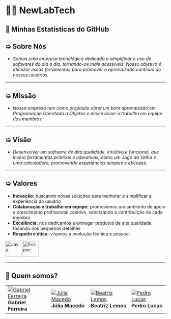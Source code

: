 # 🧑‍💻 **NewLabTech** 

## 🚀 Minhas Estatísticas do GitHub
## ➭ Sobre Nós

- _Somos uma empresa tecnológica dedicada a simplificar o uso de softwares do dia a dia, tornando-os mais acessíveis. Nosso objetivo é otimizar essas ferramentas para promover o aprendizado contínuo de nossos usuários._

---

## ➭ Missão

- _Nossa empresa tem como propósito obter um bom aprendizado em Programação Orientada a Objetos e desenvolver o trabalho em equipe dos membros._

---

## ➭ Visão

- _Desenvolver um software de alta qualidade, intuitivo e funcional, que inclua ferramentas práticas e interativas, como um Jogo da Velha e uma calculadora, promovendo experiências simples e eficazes._

---

## ➭ Valores

- **Inovação:** buscando novas soluções para melhorar e simplificar a experiência do usuário
- **Colaboração e trabalho em equipe:** promovemos um ambiente de apoio e crescimento profissional coletivo, valorizando a contribuição de cada membro
- **Excelência:** nos dedicamos a entregar produtos de alta qualidade, focando nos pequenos detalhes
- **Respeito e ética:** visamos a evolução técnica e pessoal

<div>
  <img width="50" src="https://cdn.jsdelivr.net/gh/devicons/devicon@latest/icons/java/java-original.svg" alt="Java"/>
  <img width="50" src="https://cdn.jsdelivr.net/gh/devicons/devicon@latest/icons/eclipse/eclipse-original.svg" alt="Eclipse"/>
</div>

---
## 👥 Quem somos?

|   |   |   |   |
|---|---|---|---|
| [![Gabriel Ferreira](https://avatars.githubusercontent.com/Gabrielzab?s=300)](https://github.com/Gabrielzab) <br> **Gabriel Ferreira** | [![Júlia Macedo](https://avatars.githubusercontent.com/juliamacedo63?s=140)](https://github.com/juliamacedo63) <br> **Júlia Macedo** | [![Beatriz Lemos](https://avatars.githubusercontent.com/BeatrizLemoss?s=140)](https://github.com/BeatrizLemoss) <br> **Beatriz Lemos** | [![Pedro Lucas](https://avatars.githubusercontent.com/pedro-2603?s=140)](https://github.com/pedro-2603) <br> **Pedro Lucas** |
